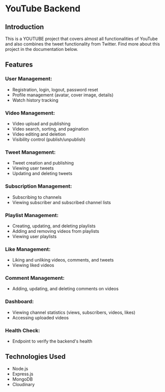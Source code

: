 # YouTube Backend

## Introduction

This is a YOUTUBE project that covers almost all functionalities of YouTube and also combines the tweet functionality from Twitter. Find more about this project in the documentation below.

## Features

### User Management:
- Registration, login, logout, password reset
- Profile management (avatar, cover image, details)
- Watch history tracking

### Video Management:
- Video upload and publishing
- Video search, sorting, and pagination
- Video editing and deletion
- Visibility control (publish/unpublish)

### Tweet Management:
- Tweet creation and publishing
- Viewing user tweets
- Updating and deleting tweets

### Subscription Management:
- Subscribing to channels
- Viewing subscriber and subscribed channel lists

### Playlist Management:
- Creating, updating, and deleting playlists
- Adding and removing videos from playlists
- Viewing user playlists

### Like Management:
- Liking and unliking videos, comments, and tweets
- Viewing liked videos

### Comment Management:
- Adding, updating, and deleting comments on videos

### Dashboard:
- Viewing channel statistics (views, subscribers, videos, likes)
- Accessing uploaded videos

### Health Check:
- Endpoint to verify the backend's health

## Technologies Used
- Node.js
- Express.js
- MongoDB
- Cloudinary
